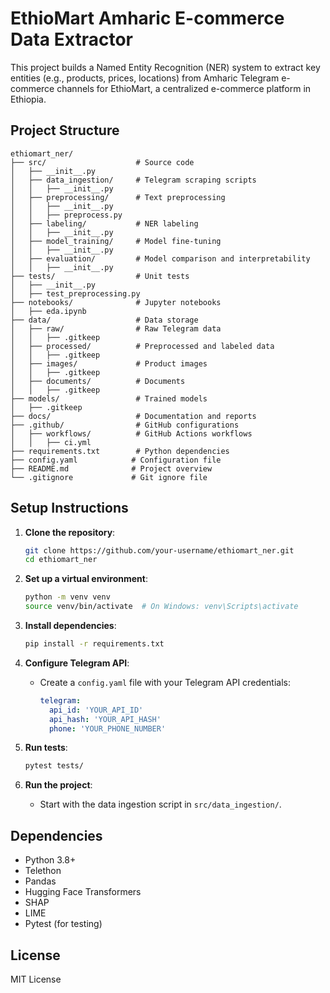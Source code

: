 # EthioMart Amharic E-commerce Data Extractor

This project builds a Named Entity Recognition (NER) system to extract key entities (e.g., products, prices, locations) from Amharic Telegram e-commerce channels for EthioMart, a centralized e-commerce platform in Ethiopia.

## Project Structure
```
ethiomart_ner/
├── src/                    # Source code
│   ├── __init__.py
│   ├── data_ingestion/     # Telegram scraping scripts
│   │   ├── __init__.py
│   ├── preprocessing/      # Text preprocessing
│   │   ├── __init__.py
│   │   ├── preprocess.py
│   ├── labeling/           # NER labeling
│   │   ├── __init__.py
│   ├── model_training/     # Model fine-tuning
│   │   ├── __init__.py
│   ├── evaluation/         # Model comparison and interpretability
│   │   ├── __init__.py
├── tests/                  # Unit tests
│   ├── __init__.py
│   ├── test_preprocessing.py
├── notebooks/              # Jupyter notebooks
│   ├── eda.ipynb
├── data/                   # Data storage
│   ├── raw/                # Raw Telegram data
│   │   ├── .gitkeep
│   ├── processed/          # Preprocessed and labeled data
│   │   ├── .gitkeep
│   ├── images/             # Product images
│   │   ├── .gitkeep
│   ├── documents/          # Documents
│   │   ├── .gitkeep
├── models/                 # Trained models
│   ├── .gitkeep
├── docs/                   # Documentation and reports
├── .github/                # GitHub configurations
│   ├── workflows/          # GitHub Actions workflows
│   │   ├── ci.yml
├── requirements.txt        # Python dependencies
├── config.yaml            # Configuration file
├── README.md              # Project overview
└── .gitignore             # Git ignore file
```

## Setup Instructions
1. **Clone the repository**:
   ```bash
   git clone https://github.com/your-username/ethiomart_ner.git
   cd ethiomart_ner
   ```

2. **Set up a virtual environment**:
   ```bash
   python -m venv venv
   source venv/bin/activate  # On Windows: venv\Scripts\activate
   ```

3. **Install dependencies**:
   ```bash
   pip install -r requirements.txt
   ```

4. **Configure Telegram API**:
   - Create a `config.yaml` file with your Telegram API credentials:
     ```yaml
     telegram:
       api_id: 'YOUR_API_ID'
       api_hash: 'YOUR_API_HASH'
       phone: 'YOUR_PHONE_NUMBER'
     ```

5. **Run tests**:
   ```bash
   pytest tests/
   ```

6. **Run the project**:
   - Start with the data ingestion script in `src/data_ingestion/`.

## Dependencies
- Python 3.8+
- Telethon
- Pandas
- Hugging Face Transformers
- SHAP
- LIME
- Pytest (for testing)

## License
MIT License
